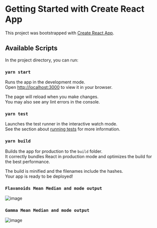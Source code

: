 # Getting Started with Create React App

This project was bootstrapped with [Create React App](https://github.com/facebook/create-react-app).

## Available Scripts

In the project directory, you can run:

### `yarn start`

Runs the app in the development mode.\
Open [http://localhost:3000](http://localhost:3000) to view it in your browser.

The page will reload when you make changes.\
You may also see any lint errors in the console.

### `yarn test`

Launches the test runner in the interactive watch mode.\
See the section about [running tests](https://facebook.github.io/create-react-app/docs/running-tests) for more information.

### `yarn build`

Builds the app for production to the `build` folder.\
It correctly bundles React in production mode and optimizes the build for the best performance.

The build is minified and the filenames include the hashes.\
Your app is ready to be deployed!

### `Flavanoids Mean Median and mode output`

![image](https://github.com/Akhileshkr236/ManufacAssignment/assets/15911795/8a70b786-4d3a-4dbe-ae0a-7999c401edd4)


### `Gamma Mean Median and mode output`

![image](https://github.com/Akhileshkr236/ManufacAssignment/assets/15911795/2a901149-137a-4383-9ee0-82f78ea69a58)


